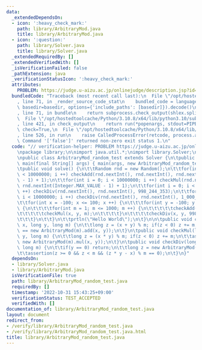 ```yaml
---
data:
  _extendedDependsOn:
  - icon: ':heavy_check_mark:'
    path: library/ArbitraryMod.java
    title: library/ArbitraryMod.java
  - icon: ':question:'
    path: library/Solver.java
    title: library/Solver.java
  _extendedRequiredBy: []
  _extendedVerifiedWith: []
  _isVerificationFailed: false
  _pathExtension: java
  _verificationStatusIcon: ':heavy_check_mark:'
  attributes:
    PROBLEM: https://judge.u-aizu.ac.jp/onlinejudge/description.jsp?id=ITP1_1_A
  bundledCode: "Traceback (most recent call last):\n  File \"/opt/hostedtoolcache/Python/3.10.8/x64/lib/python3.10/site-packages/onlinejudge_verify/documentation/build.py\"\
    , line 71, in _render_source_code_stat\n    bundled_code = language.bundle(stat.path,\
    \ basedir=basedir, options={'include_paths': [basedir]}).decode()\n  File \"/opt/hostedtoolcache/Python/3.10.8/x64/lib/python3.10/site-packages/onlinejudge_verify/languages/user_defined.py\"\
    , line 71, in bundle\n    return subprocess.check_output(shlex.split(command))\n\
    \  File \"/opt/hostedtoolcache/Python/3.10.8/x64/lib/python3.10/subprocess.py\"\
    , line 421, in check_output\n    return run(*popenargs, stdout=PIPE, timeout=timeout,\
    \ check=True,\n  File \"/opt/hostedtoolcache/Python/3.10.8/x64/lib/python3.10/subprocess.py\"\
    , line 526, in run\n    raise CalledProcessError(retcode, process.args,\nsubprocess.CalledProcessError:\
    \ Command '['false']' returned non-zero exit status 1.\n"
  code: "// verification-helper: PROBLEM https://judge.u-aizu.ac.jp/onlinejudge/description.jsp?id=ITP1_1_A\n\
    \npackage library;\n\nimport java.util.*;\nimport library.Solver;\nimport library.ArbitraryMod;\n\
    \npublic class ArbitraryMod_random_test extends Solver {\n\tpublic static void\
    \ main(final String[] args) { main(args, new ArbitraryMod_random_test()); }\n\n\
    \tpublic void solve() {\n\t\tRandom rnd = new Random();\n\t\tfor(int i = 0; i\
    \ < 10000000; i ++) checkAdd(rnd.nextInt(), rnd.nextInt(), rnd.nextInt(Integer.MAX_VALUE\
    \ - 1) + 1);\n\t\tfor(int i = 0; i < 10000000; i ++) checkMul(rnd.nextInt(), rnd.nextInt(),\
    \ rnd.nextInt(Integer.MAX_VALUE - 1) + 1);\n\t\tfor(int i = 0; i < 10000000; i\
    \ ++) checkDiv(rnd.nextInt(), rnd.nextInt(), 998_244_353);\n\t\tfor(int i = 0;\
    \ i < 10000000; i ++) checkDiv(rnd.nextInt(), rnd.nextInt(), 1_000_000_007);\n\
    \t\tfor(int x = -100; x <= 100; x ++) {\n\t\t\tfor(int y = -100; y <= 100; y ++)\
    \ {\n\t\t\t\tfor(int m = 1; m <= 1000; m ++) {\n\t\t\t\t\tcheckAdd(x, y, m);\n\
    \t\t\t\t\tcheckMul(x, y, m);\n\t\t\t\t}\n\t\t\t\tcheckDiv(x, y, 998_244_353);\n\
    \t\t\t}\n\t\t}\n\t\tprtln(\"Hello World\");\n\t}\n\n\tpublic void checkAdd(long\
    \ x, long y, long m) {\n\t\tlong z = (x + y) % m; if(z < 0) z += m;\n\t\tassertion(z\
    \ == new ArbitraryMod(m).add(x, y));\n\t}\n\tpublic void checkMul(long x, long\
    \ y, long m) {\n\t\tlong z = (x * y) % m; if(z < 0) z += m;\n\t\tassertion(z ==\
    \ new ArbitraryMod(m).mul(x, y));\n\t}\n\tpublic void checkDiv(long x, long y,\
    \ long m) {\n\t\tif(y == 0) return;\n\t\tlong z = new ArbitraryMod(m).div(x, y);\n\
    \t\tassertion(z >= 0 && z < m && (z * y - x) % m == 0);\n\t}\n}"
  dependsOn:
  - library/Solver.java
  - library/ArbitraryMod.java
  isVerificationFile: true
  path: library/ArbitraryMod_random_test.java
  requiredBy: []
  timestamp: '2022-10-31 15:43:25+09:00'
  verificationStatus: TEST_ACCEPTED
  verifiedWith: []
documentation_of: library/ArbitraryMod_random_test.java
layout: document
redirect_from:
- /verify/library/ArbitraryMod_random_test.java
- /verify/library/ArbitraryMod_random_test.java.html
title: library/ArbitraryMod_random_test.java
---
```

